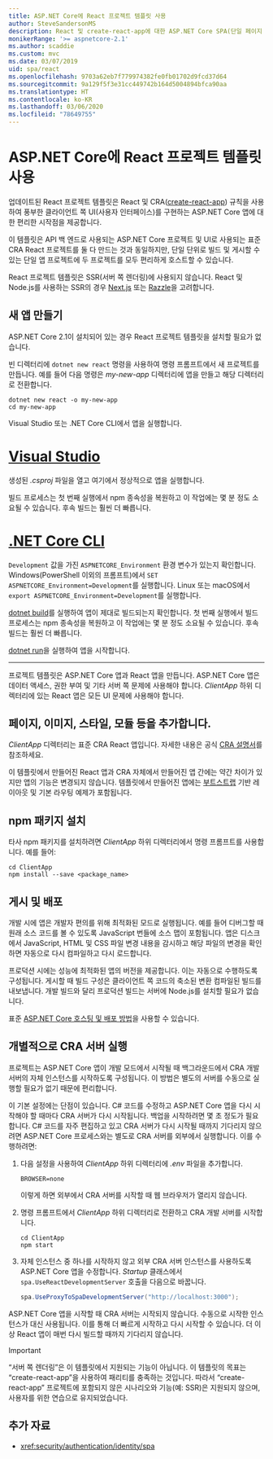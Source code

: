 ```yaml
---
title: ASP.NET Core에 React 프로젝트 템플릿 사용
author: SteveSandersonMS
description: React 및 create-react-app에 대한 ASP.NET Core SPA(단일 페이지 애플리케이션) 프로젝트 템플릿을 시작하는 방법을 알아봅니다.
monikerRange: '>= aspnetcore-2.1'
ms.author: scaddie
ms.custom: mvc
ms.date: 03/07/2019
uid: spa/react
ms.openlocfilehash: 9703a62eb7f779974382fe0fb01702d9fcd37d64
ms.sourcegitcommit: 9a129f5f3e31cc449742b164d5004894bfca90aa
ms.translationtype: HT
ms.contentlocale: ko-KR
ms.lasthandoff: 03/06/2020
ms.locfileid: "78649755"
---
```

# <a name="use-the-react-project-template-with-aspnet-core"></a>ASP.NET Core에 React 프로젝트 템플릿 사용

업데이트된 React 프로젝트 템플릿은 React 및 CRA([create-react-app](https://github.com/facebookincubator/create-react-app)) 규칙을 사용하여 풍부한 클라이언트 쪽 UI(사용자 인터페이스)를 구현하는 ASP.NET Core 앱에 대한 편리한 시작점을 제공합니다.

이 템플릿은 API 백 엔드로 사용되는 ASP.NET Core 프로젝트 및 UI로 사용되는 표준 CRA React 프로젝트를 둘 다 만드는 것과 동일하지만, 단일 단위로 빌드 및 게시할 수 있는 단일 앱 프로젝트에 두 프로젝트를 모두 편리하게 호스트할 수 있습니다.

React 프로젝트 템플릿은 SSR(서버 쪽 렌더링)에 사용되지 않습니다. React 및 Node.js를 사용하는 SSR의 경우 [Next.js](https://github.com/zeit/next.js/) 또는 [Razzle](https://github.com/jaredpalmer/razzle)을 고려합니다.

## <a name="create-a-new-app"></a>새 앱 만들기

ASP.NET Core 2.1이 설치되어 있는 경우 React 프로젝트 템플릿을 설치할 필요가 없습니다.

빈 디렉터리에 `dotnet new react` 명령을 사용하여 명령 프롬프트에서 새 프로젝트를 만듭니다. 예를 들어 다음 명령은 *my-new-app* 디렉터리에 앱을 만들고 해당 디렉터리로 전환합니다.

```dotnetcli
dotnet new react -o my-new-app
cd my-new-app
```

Visual Studio 또는 .NET Core CLI에서 앱을 실행합니다.

# <a name="visual-studio"></a>[Visual Studio](#tab/visual-studio)

생성된 *.csproj* 파일을 열고 여기에서 정상적으로 앱을 실행합니다.

빌드 프로세스는 첫 번째 실행에서 npm 종속성을 복원하고 이 작업에는 몇 분 정도 소요될 수 있습니다. 후속 빌드는 훨씬 더 빠릅니다.

# <a name="net-core-cli"></a>[.NET Core CLI](#tab/netcore-cli)

`Development` 값을 가진 `ASPNETCORE_Environment` 환경 변수가 있는지 확인합니다. Windows(PowerShell 이외의 프롬프트)에서 `SET ASPNETCORE_Environment=Development`를 실행합니다. Linux 또는 macOS에서 `export ASPNETCORE_Environment=Development`를 실행합니다.

[dotnet build](/dotnet/core/tools/dotnet-build)를 실행하여 앱이 제대로 빌드되는지 확인합니다. 첫 번째 실행에서 빌드 프로세스는 npm 종속성을 복원하고 이 작업에는 몇 분 정도 소요될 수 있습니다. 후속 빌드는 훨씬 더 빠릅니다.

[dotnet run](/dotnet/core/tools/dotnet-run)을 실행하여 앱을 시작합니다.

---

프로젝트 템플릿은 ASP.NET Core 앱과 React 앱을 만듭니다. ASP.NET Core 앱은 데이터 액세스, 권한 부여 및 기타 서버 쪽 문제에 사용해야 합니다. *ClientApp* 하위 디렉터리에 있는 React 앱은 모든 UI 문제에 사용해야 합니다.

## <a name="add-pages-images-styles-modules-etc"></a>페이지, 이미지, 스타일, 모듈 등을 추가합니다.

*ClientApp* 디렉터리는 표준 CRA React 앱입니다. 자세한 내용은 공식 [CRA 설명서](https://create-react-app.dev/docs/getting-started/)를 참조하세요.

이 템플릿에서 만들어진 React 앱과 CRA 자체에서 만들어진 앱 간에는 약간 차이가 있지만 앱의 기능은 변경되지 않습니다. 템플릿에서 만들어진 앱에는 [부트스트랩](https://getbootstrap.com/) 기반 레이아웃 및 기본 라우팅 예제가 포함됩니다.

## <a name="install-npm-packages"></a>npm 패키지 설치

타사 npm 패키지를 설치하려면 *ClientApp* 하위 디렉터리에서 명령 프롬프트를 사용합니다. 예를 들어:

```console
cd ClientApp
npm install --save <package_name>
```

## <a name="publish-and-deploy"></a>게시 및 배포

개발 시에 앱은 개발자 편의를 위해 최적화된 모드로 실행됩니다. 예를 들어 디버그할 때 원래 소스 코드를 볼 수 있도록 JavaScript 번들에 소스 맵이 포함됩니다. 앱은 디스크에서 JavaScript, HTML 및 CSS 파일 변경 내용을 감시하고 해당 파일의 변경을 확인하면 자동으로 다시 컴파일하고 다시 로드합니다.

프로덕션 시에는 성능에 최적화된 앱의 버전을 제공합니다. 이는 자동으로 수행하도록 구성됩니다. 게시할 때 빌드 구성은 클라이언트 쪽 코드의 축소된 변환 컴파일된 빌드를 내보냅니다. 개발 빌드와 달리 프로덕션 빌드는 서버에 Node.js를 설치할 필요가 없습니다.

표준 [ASP.NET Core 호스팅 및 배포 방법](xref:host-and-deploy/index)을 사용할 수 있습니다.

## <a name="run-the-cra-server-independently"></a>개별적으로 CRA 서버 실행

프로젝트는 ASP.NET Core 앱이 개발 모드에서 시작될 때 백그라운드에서 CRA 개발 서버의 자체 인스턴스를 시작하도록 구성됩니다. 이 방법은 별도의 서버를 수동으로 실행할 필요가 없기 때문에 편리합니다.

이 기본 설정에는 단점이 있습니다. C# 코드를 수정하고 ASP.NET Core 앱을 다시 시작해야 할 때마다 CRA 서버가 다시 시작됩니다. 백업을 시작하려면 몇 초 정도가 필요합니다. C# 코드를 자주 편집하고 있고 CRA 서버가 다시 시작될 때까지 기다리지 않으려면 ASP.NET Core 프로세스와는 별도로 CRA 서버를 외부에서 실행합니다. 이를 수행하려면:

1. 다음 설정을 사용하여 *ClientApp* 하위 디렉터리에 *.env* 파일을 추가합니다.

    ```
    BROWSER=none
    ```

    이렇게 하면 외부에서 CRA 서버를 시작할 때 웹 브라우저가 열리지 않습니다.

2. 명령 프롬프트에서 *ClientApp* 하위 디렉터리로 전환하고 CRA 개발 서버를 시작합니다.

    ```console
    cd ClientApp
    npm start
    ```

3. 자체 인스턴스 중 하나를 시작하지 않고 외부 CRA 서버 인스턴스를 사용하도록 ASP.NET Core 앱을 수정합니다. *Startup* 클래스에서 `spa.UseReactDevelopmentServer` 호출을 다음으로 바꿉니다.

    ```csharp
    spa.UseProxyToSpaDevelopmentServer("http://localhost:3000");
    ```

ASP.NET Core 앱을 시작할 때 CRA 서버는 시작되지 않습니다. 수동으로 시작한 인스턴스가 대신 사용됩니다. 이를 통해 더 빠르게 시작하고 다시 시작할 수 있습니다. 더 이상 React 앱이 매번 다시 빌드할 때까지 기다리지 않습니다.

> [!IMPORTANT]
> “서버 쪽 렌더링”은 이 템플릿에서 지원되는 기능이 아닙니다. 이 템플릿의 목표는 “create-react-app”을 사용하여 패리티를 충족하는 것입니다. 따라서 “create-react-app” 프로젝트에 포함되지 않은 시나리오와 기능(예: SSR)은 지원되지 않으며, 사용자를 위한 연습으로 유지되었습니다.

## <a name="additional-resources"></a>추가 자료

* <xref:security/authentication/identity/spa>
